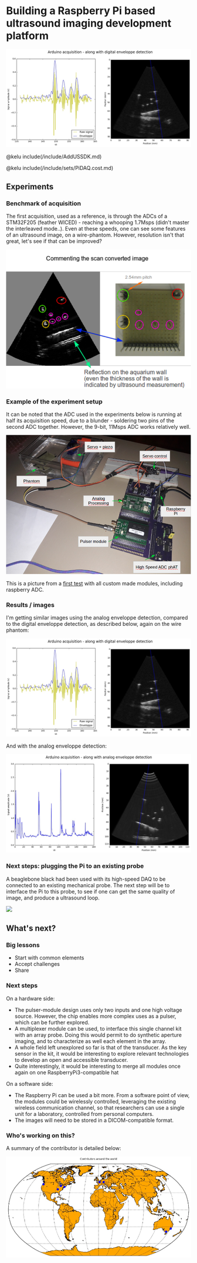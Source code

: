 # Building a Raspberry Pi based ultrasound imaging development platform

![](/elmo/data/arduinoffset/LineImageEnveloppe.jpg)

@kelu include(/include/AddUSSDK.md)

@kelu include(/include/sets/PiDAQ.cost.md)

## Experiments


### Benchmark of acquisition

The first acquisition, used as a reference, is through the ADCs of a STM32F205 (feather WICED) - reaching a whooping 1.7Msps (didn't master the interleaved mode..). Even at these speeds, one can see some features of an ultrasound image, on a wire-phantom. However, resolution isn't that great, let's see if that can be improved?

![](/croaker/data/20161217/20161217-222737-commented.png)

### Example of the experiment setup

It can be noted that the ADC used in the experiments below is running at half its acquisition speed, due to a blunder - soldering two pins of the second ADC together. However, the 9-bit, 11Msps ADC works relatively well.

![](/elmo/data/arduino/setup.png)

This is a picture from a [first test](/elmo/data/arduino/20170611-arduino.md) with all custom made modules, including raspberry ADC.

### Results / images

I'm getting similar images using the analog enveloppe detection, compared to the digital enveloppe detection, as described below, again on the wire phantom:

![](/elmo/data/arduinoffset/LineImageEnveloppe.jpg) 

And with the analog enveloppe detection:

![](/elmo/data/arduino/EnveloppeLineEnveloppe.jpg) 

### Next steps: plugging the Pi to an existing probe

A beaglebone black had been used with its high-speed DAQ to be connected to an existing mechanical probe. The next step will be to interface the Pi to this probe, to see if one can get the same quality of image, and produce a ultrasound loop.

![](https://raw.githubusercontent.com/kelu124/echomods/master/include/20160814/sonde3V_1.gif) 

## What's next?

### Big lessons

* Start with common elements
* Accept challenges
* Share

### Next steps

On a hardware side:

* The pulser-module design uses only two inputs and one high voltage source. However, the chip enables more complex uses as a pulser, which can be further explored.
* A multiplexer module can be used, to interface this single channel kit with an array probe. Doing this would permit to do synthetic aperture imaging, and to characterize as well each element in the array.
* A whole field left unexplored so far is that of the transducer. As the key sensor in the kit, it would be interesting to explore relevant technologies to develop an open and accessible transducer.
* Quite interestingly, it would be interesting to merge all modules once again on one RaspberryPi3-compatible hat

On a software side:

* The Raspberry Pi can be used a bit more. From a software point of view, the modules could be wirelessly controlled, leveraging the existing wireless communication channel, so that researchers can use a single unit for a laboratory, controlled from personal computers.
* The images will need to be stored in a DICOM-compatible format. 


### Who's working on this?

A summary of the contributor is detailed below:

![](/include/community/map.jpg)

